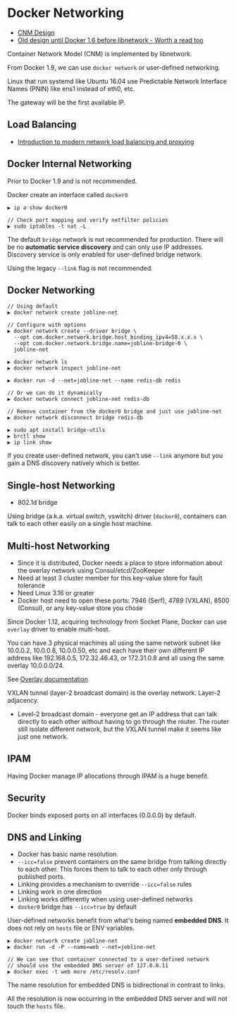 # Docker Networking

* [CNM Design](https://github.com/docker/libnetwork/blob/master/docs/design.md)
* [Old design until Docker 1.6 before libnetwork - Worth a read too](https://docs.docker.com/v1.6/articles/networking/)

Container Network Model (CNM) is implemented by libnetwork.

From Docker 1.9, we can use `docker network` or user-defined networking.

Linux that run systemd like Ubuntu 16.04 use Predictable Network Interface Names (PNIN) like ens1 instead of eth0, etc.

The gateway will be the first available IP.

## Load Balancing

* [Introduction to modern network load balancing and proxying](https://blog.envoyproxy.io/introduction-to-modern-network-load-balancing-and-proxying-a57f6ff80236)

## Docker Internal Networking

Prior to Docker 1.9 and is not recommended.

Docker create an interface called `docker0`

```
▶ ip a show docker0

// Check port mapping and verify netfilter policies
▶ sudo iptables -t nat -L
```

The default `bridge` network is not recommended for production. There will be no **automatic service discovery** and can only use IP addresses. Discovery service is only enabled for user-defined bridge network.

Using the legacy `--link` flag is not recommended.

## Docker Networking

```
// Using default
▶ docker network create jobline-net

// Configure with options
▶ docker network create --driver bridge \
  --opt com.docker.network.bridge.host_binding_ipv4=58.x.x.x \
  --opt com.docker.network.bridge.name=jobline-bridge-0 \
  jobline-net

▶ docker network ls
▶ docker network inspect jobline-net

▶ docker run -d --net=jobline-net --name redis-db redis

// Or we can do it dynamically
▶ docker network connect jobline-net redis-db

// Remove container from the docker0 bridge and just use jobline-net
▶ docker network disconnect bridge redis-db

▶ sudo apt install bridge-utils
▶ brctl show
▶ ip link show
```

If you create user-defined network, you can't use `--link` anymore but you gain a DNS discovery natively which is better.

## Single-host Networking

* 802.1d bridge

Using bridge (a.k.a. virtual switch, vswitch) driver (`docker0`), containers can talk to each other easily on a single host machine.

## Multi-host Networking

* Since it is distributed, Docker needs a place to store information about the overlay network using Consul/etcd/ZooKeeper
* Need at least 3 cluster member for this key-value store for fault tolerance
* Need Linux 3.16 or greater
* Docker host need to open these ports: 7946 (Serf), 4789 (VXLAN), 8500 (Consul), or any key-value store you chose

Since Docker 1.12, acquiring technology from Socket Plane, Docker can use `overlay` driver to enable multi-host.

You can have 3 physical machines all using the same network subnet like 10.0.0.2, 10.0.0.8, 10.0.0.50, etc and each have their own different IP address like 192.168.0.5, 172.32.46.43, or 172.31.0.8 and all using the same overlay 10.0.0.0/24.

See [Overlay documentation](https://docs.docker.com/network/overlay-standalone.swarm/)

VXLAN tunnel (layer-2 broadcast domain) is the overlay network. Layer-2 adjacency.

* Level-2 broadcast domain - everyone get an IP address that can talk directly to each other without having to go through the router. The router still isolate different network, but the VXLAN tunnel make it seems like just one network.

## IPAM

Having Docker manage IP allocations through IPAM is a huge benefit.

## Security

Docker binds exposed ports on all interfaces (0.0.0.0) by default.

## DNS and Linking

* Docker has basic name resolution.
* `--icc=false` prevent containers on the same bridge from talking directly to each other. This forces them to talk to each other only through published ports.
* Linking provides a mechanism to override `--icc=false` rules
* Linking work in one direction
* Linking works differently when using user-defined networks
* `docker0` bridge has `--icc=true` by default

User-defined networks benefit from what's being named **embedded DNS**. It does not rely on `hosts` file or ENV variables.

```
▶ docker network create jobline-net
▶ docker run -d -P --name=web --net=jobline-net

// We can see that container connected to a user-defined network
// should use the embedded DNS server of 127.0.0.11
▶ docker exec -t web more /etc/resolv.conf
```

The name resolution for embedded DNS is bidirectional in contrast to links.

All the resolution is now occurring in the embedded DNS server and will not touch the `hosts` file.


